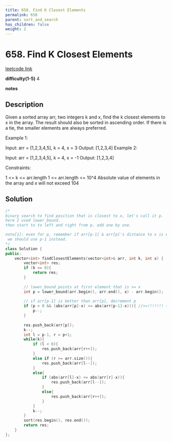 ```yaml
---
title: 658. Find K Closest Elements
permalink: 658
parent: sort_and_search
has_children: false
weight: 2
---
```

# 658. Find K Closest Elements
[leetcode link](https://leetcode.com/problems/find-k-closest-elements/)

**difficulty(1-5)** 
4

**notes**   


## Description
Given a sorted array arr, two integers k and x, find the k closest elements to x in the array. The result should also be sorted in ascending order. If there is a tie, the smaller elements are always preferred.

 

Example 1:

Input: arr = [1,2,3,4,5], k = 4, x = 3
Output: [1,2,3,4]
Example 2:

Input: arr = [1,2,3,4,5], k = 4, x = -1
Output: [1,2,3,4]
 

Constraints:

1 <= k <= arr.length
1 <= arr.length <= 10^4
Absolute value of elements in the array and x will not exceed 104

## Solution

```c++
/*
binary search to find position that is closest to x, let's call it p.
here I used lower_bound. 
then start to to left and right from p. add one by one.

note[1]: even for p, remember if arr[p-1] & arr[p]'s distance to x is equal,
 we should use p-1 instead. 
*/
class Solution {
public:
    vector<int> findClosestElements(vector<int>& arr, int k, int x) {
        vector<int> res;
        if (k == 0){
            return res;
        }
        
        // lower_bound points at first element that is >= x
        int p = lower_bound(arr.begin(), arr.end(), x) - arr.begin();
        
        // if arr[p-1] is better than arr[p], decrement p
        if (p > 0 && (abs(arr[p]-x) >= abs(arr[p-1]-x))){ //>=!!!!!!! see [1]
            p--;
        }
        
        res.push_back(arr[p]);
        k--;
        int l = p-1, r = p+1;
        while(k){
            if (l < 0){
                res.push_back(arr[r++]);
            }
            else if (r >= arr.size()){
                res.push_back(arr[l--]);
            }
            else{
                if (abs(arr[l]-x) <= abs(arr[r]-x)){
                    res.push_back(arr[l--]);
                }
                else{
                    res.push_back(arr[r++]);
                }
            }
            k--;
        }
        sort(res.begin(), res.end());
        return res;
    }
};
```



